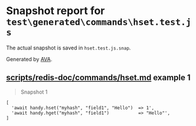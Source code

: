# Snapshot report for `test\generated\commands\hset.test.js`

The actual snapshot is saved in `hset.test.js.snap`.

Generated by [AVA](https://ava.li).

## [scripts/redis-doc/commands/hset.md](../../../../scripts/redis-doc/commands/hset.md) example 1

> Snapshot 1

    [
      'await handy.hset("myhash", "field1", "Hello")  => 1',
      'await handy.hget("myhash", "field1")           => "Hello"',
    ]
